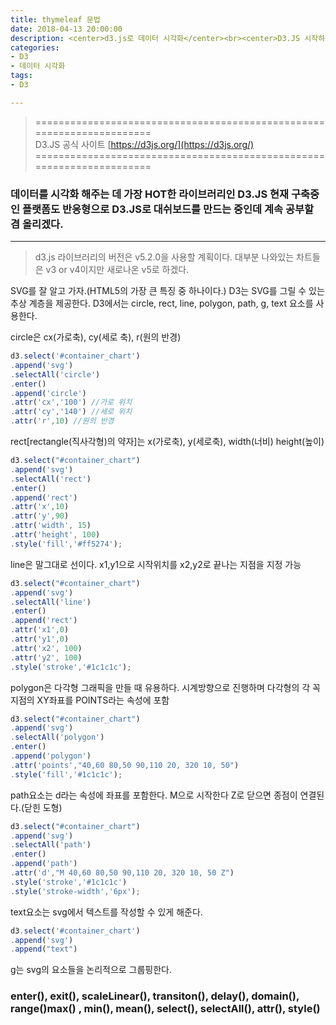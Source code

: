 ```yaml
---
title: thymeleaf 문법
date: 2018-04-13 20:00:00
description: <center>d3.js로 데이터 시각화</center><br><center>D3.JS 시작하기</center>
categories:
- D3
- 데이터 시각화
tags:
- D3

---
```


>  ======================================================================<br>
   D3.JS 공식 사이트 [https://d3js.org/](https://d3js.org/)  
   ======================================================================

### 데이터를 시각화 해주는 데 가장 HOT한 라이브러리인 D3.JS 현재 구축중인 플랫폼도 반응형으로 D3.JS로 대쉬보드를 만드는 중인데 계속 공부할 겸 올리겠다.
---

> d3.js 라이브러리의 버전은 v5.2.0을 사용할 계획이다. 대부분 나와있는 차트들은 v3 or v4이지만 새로나온 v5로 하겠다.

SVG를 잘 알고 가자.(HTML5의 가장 큰 특징 중 하나이다.)
D3는 SVG를 그릴 수 있는 추상 계층을 제공한다.
D3에서는 circle, rect, line, polygon, path, g, text 요소를 사용한다.

circle은 cx(가로축), cy(세로 축), r(원의 반경)

```javascript
d3.select('#container_chart')
.append('svg')
.selectAll('circle')
.enter()
.append('circle')
.attr('cx','100') //가로 위치
.attr('cy','140') //세로 위치
.attr('r',10) //원의 반경
```
rect[rectangle(직사각형)의 약자]는  x(가로축), y(세로축), width(너비) height(높이)
```javascript
d3.select("#container_chart")
.append('svg')
.selectAll('rect')
.enter()
.append('rect')
.attr('x',10)
.attr('y',90)
.attr('width', 15)
.attr('height', 100)
.style('fill','#ff5274');
```

line은 말그대로 선이다. x1,y1으로 시작위치를 x2,y2로 끝나는 지점을 지정 가능

```javascript
d3.select("#container_chart")
.append('svg')
.selectAll('line')
.enter()
.append('rect')
.attr('x1',0)
.attr('y1',0)
.attr('x2', 100)
.attr('y2', 100)
.style('stroke','#1c1c1c');
```

polygon은 다각형 그래픽을 만들 때 유용하다.
시계방향으로 진행하며 다각형의 각 꼭지점의 XY좌표를 POINTS라는 속성에 포함
```javascript
d3.select("#container_chart")
.append('svg')
.selectAll('polygon')
.enter()
.append('polygon')
.attr('points',"40,60 80,50 90,110 20, 320 10, 50")
.style('fill','#1c1c1c');
```

path요소는 d라는 속성에 좌표를 포함한다.
M으로 시작한다
Z로 닫으면 종점이 연결된다.(닫힌 도형)
```javascript
d3.select("#container_chart")
.append('svg')
.selectAll('path')
.enter()
.append('path')
.attr('d',"M 40,60 80,50 90,110 20, 320 10, 50 Z")
.style('stroke','#1c1c1c')
.style('stroke-width','6px');
```

text요소는 svg에서 텍스트를 작성할 수 있게 해준다.
```javascript
d3.select('#container_chart')
.append('svg')
.append("text")
```

g는 svg의 요소들을 논리적으로 그룹핑한다.

### enter(), exit(), scaleLinear(), transiton(), delay(), domain(), range()max() , min(), mean(), select(), selectAll(), attr(), style()


